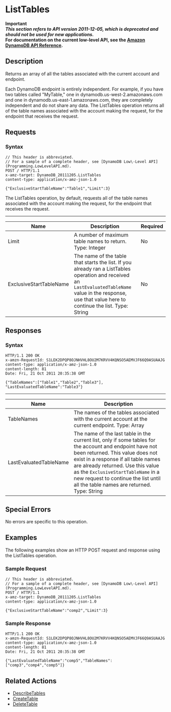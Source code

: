 # ListTables<a name="API_ListTables_v20111205"></a>

**Important**  
***This section refers to API version 2011\-12\-05, which is deprecated and should not be used for new applications\.***  
 **For documentation on the current low\-level API, see the [Amazon DynamoDB API Reference](http://docs.aws.amazon.com/amazondynamodb/latest/APIReference/)\.**

## Description<a name="API_ListTables_Description"></a>

Returns an array of all the tables associated with the current account and endpoint\.

Each DynamoDB endpoint is entirely independent\. For example, if you have two tables called "MyTable," one in dynamodb\.us\-west\-2\.amazonaws\.com and one in dynamodb\.us\-east\-1\.amazonaws\.com, they are completely independent and do not share any data\. The ListTables operation returns all of the table names associated with the account making the request, for the endpoint that receives the request\.

## Requests<a name="API_ListTables_RequestParameters"></a>

### Syntax<a name="API_ListTables_RequestParameters.syntax"></a>

```
// This header is abbreviated. 
// For a sample of a complete header, see [DynamoDB Low\-Level API](Programming.LowLevelAPI.md).
POST / HTTP/1.1 
x-amz-target: DynamoDB_20111205.ListTables
content-type: application/x-amz-json-1.0

{"ExclusiveStartTableName":"Table1","Limit":3}
```

The ListTables operation, by default, requests all of the table names associated with the account making the request, for the endpoint that receives the request\.


****  

|  Name  |  Description  | Required | 
| --- | --- | --- | 
|  Limit  |  A number of maximum table names to return\.  Type: Integer  | No | 
| ExclusiveStartTableName  | The name of the table that starts the list\. If you already ran a ListTables operation and received an `LastEvaluatedTableName` value in the response, use that value here to continue the list\. Type: String | No | 

## Responses<a name="API_ListTables_ResponseElements"></a>

### Syntax<a name="API_ListTables_ResponseElements.syntax"></a>

```
HTTP/1.1 200 OK
x-amzn-RequestId: S1LEK2DPQP8OJNHVHL8OU2M7KRVV4KQNSO5AEMVJF66Q9ASUAAJG
content-type: application/x-amz-json-1.0
content-length: 81
Date: Fri, 21 Oct 2011 20:35:38 GMT

{"TableNames":["Table1","Table2","Table3"], "LastEvaluatedTableName":"Table3"}
```


****  

|  Name  |  Description  | 
| --- | --- | 
|  TableNames  |  The names of the tables associated with the current account at the current endpoint\.  Type: Array  | 
| LastEvaluatedTableName  | The name of the last table in the current list, only if some tables for the account and endpoint have not been returned\. This value does not exist in a response if all table names are already returned\. Use this value as the `ExclusiveStartTableName` in a new request to continue the list until all the table names are returned\.  Type: String  | 

## Special Errors<a name="API_ListTables_SpecialErrors"></a>

No errors are specific to this operation\.

## Examples<a name="API_ListTables_Examples"></a>

The following examples show an HTTP POST request and response using the ListTables operation\.

### Sample Request<a name="API_ListTables_Examples_Request"></a>

```
// This header is abbreviated. 
// For a sample of a complete header, see [DynamoDB Low\-Level API](Programming.LowLevelAPI.md).
POST / HTTP/1.1 
x-amz-target: DynamoDB_20111205.ListTables
content-type: application/x-amz-json-1.0

{"ExclusiveStartTableName":"comp2","Limit":3}
```

### Sample Response<a name="API_ListTables_Examples_Response"></a>

```
HTTP/1.1 200 OK
x-amzn-RequestId: S1LEK2DPQP8OJNHVHL8OU2M7KRVV4KQNSO5AEMVJF66Q9ASUAAJG
content-type: application/x-amz-json-1.0
content-length: 81
Date: Fri, 21 Oct 2011 20:35:38 GMT

{"LastEvaluatedTableName":"comp5","TableNames":["comp3","comp4","comp5"]}
```

## Related Actions<a name="API_ListTables_Related_Actions"></a>
+  [DescribeTables](API_DescribeTables_v20111205.md) 
+  [CreateTable](API_CreateTable_v20111205.md) 
+  [DeleteTable](API_DeleteTable_v20111205.md) 
